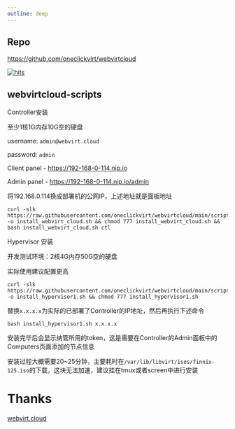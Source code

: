 ```yaml
---
outline: deep
---
```


## Repo

https://github.com/oneclickvirt/webvirtcloud

[![hits](https://hits.spiritlhl.net/webvirtcloud.svg?action=hit&title=hits&title_bg=%23555555&count_bg=%233aebee&edge_flat=false)](https://hits.spiritlhl.net)

## webvirtcloud-scripts

Controller安装

至少1核1G内存10G空的硬盘

username: ```admin@webvirt.cloud```

password: ```admin```

Client panel - https://192-168-0-114.nip.io

Admin panel - https://192-168-0-114.nip.io/admin

将192.168.0.114换成部署机的公网IP，上述地址就是面板地址

```
curl -slk https://raw.githubusercontent.com/oneclickvirt/webvirtcloud/main/scripts/install_webvirt_cloud.sh -o install_webvirt_cloud.sh && chmod 777 install_webvirt_cloud.sh && bash install_webvirt_cloud.sh ctl
```

Hypervisor 安装

开发测试环境：2核4G内存50G空的硬盘

实际使用建议配置更高

```
curl -slk https://raw.githubusercontent.com/oneclickvirt/webvirtcloud/main/scripts/install_hypervisor1.sh -o install_hypervisor1.sh && chmod 777 install_hypervisor1.sh
```

替换```x.x.x.x```为实际的已部署了Controller的IP地址，然后再执行下述命令

```
bash install_hypervisor1.sh x.x.x.x
```

安装完毕后会显示纳管所用的token，这是需要在Controller的Admin面板中的Computers页面添加的节点信息

安装过程大概需要20~25分钟，主要耗时在```/var/lib/libvirt/isos/finnix-125.iso```的下载，这块无法加速，建议挂在tmux或者screen中进行安装

# Thanks

[webvirt.cloud](https://webvirt.cloud/)
